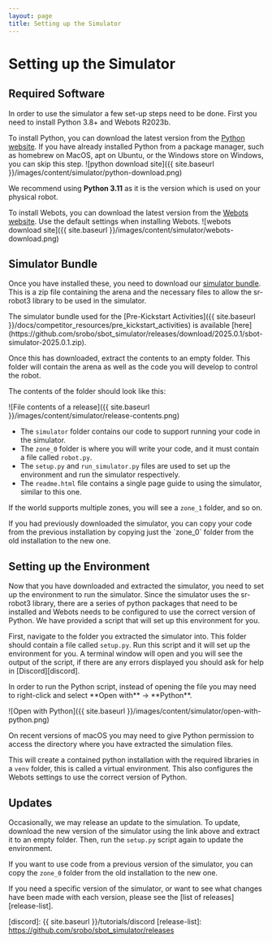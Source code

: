 ```yaml
---
layout: page
title: Setting up the Simulator
---
```


Setting up the Simulator
========================

## Required Software

In order to use the simulator a few set-up steps need to be done.
First you need to install Python 3.8+ and Webots R2023b.

To install Python, you can download the latest version from the [Python website](https://www.python.org/downloads/). If you have already installed Python from a package manager, such as homebrew on MacOS, apt on Ubuntu, or the Windows store on Windows, you can skip this step.
![python download site]({{ site.baseurl }}/images/content/simulator/python-download.png)

We recommend using **Python 3.11** as it is the version which is used on your physical robot.

To install Webots, you can download the latest version from the [Webots website](https://cyberbotics.com/#download). Use the default settings when installing Webots.
![webots download site]({{ site.baseurl }}/images/content/simulator/webots-download.png)

## Simulator Bundle

Once you have installed these, you need to download our [simulator bundle](https://github.com/srobo/sbot_simulator/releases/download/2025.1.0/sbot-simulator-2025.1.0.zip).
This is a zip file containing the arena and the necessary files to allow the sr-robot3 library to be used in the simulator.

<div class="info" markdown="1">
The simulator bundle used for the [Pre-Kickstart Activities]({{ site.baseurl }}/docs/competitor_resources/pre_kickstart_activities) is available [here](https://github.com/srobo/sbot_simulator/releases/download/2025.0.1/sbot-simulator-2025.0.1.zip).
</div>

Once this has downloaded, extract the contents to an empty folder.
This folder will contain the arena as well as the code you will develop to control the robot.

<div class="info" markdown="1">
The contents of the folder should look like this:

![File contents of a release]({{ site.baseurl }}/images/content/simulator/release-contents.png)
</div>

- The `simulator` folder contains our code to support running your code in the simulator.
- The `zone_0` folder is where you will write your code, and it must contain a file called `robot.py`.
- The `setup.py` and `run_simulator.py` files are used to set up the environment and run the simulator respectively.
- The `readme.html` file contains a single page guide to using the simulator, similar to this one.

If the world supports multiple zones, you will see a `zone_1` folder, and so on.

<div class="info" markdown="1">
If you had previously downloaded the simulator, you can copy your code from the previous installation by copying just the `zone_0` folder from the old installation to the new one.
</div>

## Setting up the Environment

Now that you have downloaded and extracted the simulator, you need to set up the environment to run the simulator.
Since the simulator uses the sr-robot3 library, there are a series of python packages that need to be installed and Webots needs to be configured to use the correct version of Python.
We have provided a script that will set up this environment for you.

First, navigate to the folder you extracted the simulator into. This folder should contain a file called `setup.py`.
Run this script and it will set up the environment for you.
A terminal window will open and you will see the output of the script, if there are any errors displayed you should ask for help in [Discord][discord].

<div class="info" markdown="1">
In order to run the Python script, instead of opening the file you may need to right-click and select **Open with** &rarr; **Python**.

![Open with Python]({{ site.baseurl }}/images/content/simulator/open-with-python.png)
</div>

<div class="info">
On recent versions of macOS you may need to give Python permission to access the directory where you have extracted the simulation files.
</div>

This will create a contained python installation with the required libraries in a `venv` folder, this is called a virtual environment.
This also configures the Webots settings to use the correct version of Python.

## Updates

Occasionally, we may release an update to the simulation.
To update, download the new version of the simulator using the link above and extract it to an empty folder.
Then, run the `setup.py` script again to update the environment.

If you want to use code from a previous version of the simulator, you can copy the `zone_0` folder from the old installation to the new one.

If you need a specific version of the simulator, or want to see what changes have been made with each version, please see the [list of releases][release-list].

[discord]: {{ site.baseurl }}/tutorials/discord
[release-list]: https://github.com/srobo/sbot_simulator/releases
